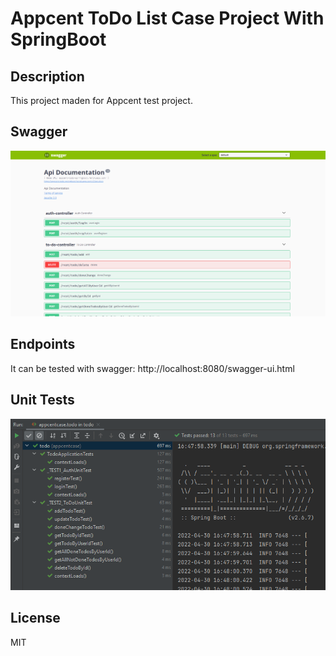 # Appcent ToDo List Case Project With SpringBoot
 ## Description
 This project maden for Appcent test project.
 ## Swagger
 ![alt text](https://raw.githubusercontent.com/gazi-dis/Appcent-ToDoCase-SpringBoot/main/screenshots/swagger.png)

 ## Endpoints
It can be tested with swagger: http://localhost:8080/swagger-ui.html

 ## Unit Tests
 ![alt text](https://raw.githubusercontent.com/gazi-dis/Appcent-ToDoCase-SpringBoot/main/screenshots/unit_tests.png)

## License

MIT

